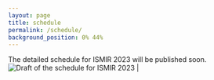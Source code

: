```yaml
---
layout: page
title: schedule
permalink: /schedule/
background_position: 0% 44%
---
```

The detailed schedule for ISMIR 2023 will be published soon. 
![Draft of the schedule for ISMIR 2023](assets/img/.jpg) |
